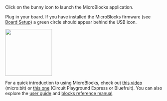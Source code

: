 Click on the bunny icon to launch the MicroBlocks application.

Plug in your board. If you have installed the MicroBlocks firmware (see [Board Setup](#board))
a green circle should appear behind the USB icon.

<img src="assets/img/md/get-started/connected.png" width="150">

For a quick introduction to using MicroBlocks, check out
[this video](https://www.youtube.com/watch?v=cf2xsYSTqgY) (micro:bit) or
[this one](https://www.youtube.com/watch?v=ayLqWwqItxg) (Circuit Playground Express or Bluefruit).
You can also explore the <a href="https://wiki.microblocks.fun/ide" target="_blank">user guide</a>
and <a href="https://wiki.microblocks.fun/reference_manual" target="_blank">blocks reference manual</a>.

